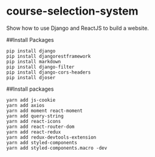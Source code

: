 # course-selection-system

Show how to use Django and ReactJS to build a website.

##Install Packages

```
pip install django
pip install djangorestframework
pip install markdown
pip install django-filter
pip install django-cors-headers
pip install djoser
```

##Install packages

```
yarn add js-cookie
yarn add axios
yarn add moment react-moment
yarn add query-string
yarn add react-icons
yarn add react-router-dom
yarn add react-redux
yarn add redux-devtools-extension
yarn add styled-components
yarn add styled-components.macro -dev
```

